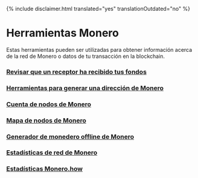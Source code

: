 {% include disclaimer.html translated="yes" translationOutdated="no" %}

# Herramientas Monero

Estas herramientas pueden ser utilizadas para obtener información acerca de la red de Monero o datos de tu transacción en la blockchain.

### [Revisar que un receptor ha recibido tus fondos](http://xmrtests.llcoins.net/checktx.html)

### [Herramientas para generar una dirección de Monero](https://xmr.llcoins.net/)

### [Cuenta de nodos de Monero](http://moneronodes.i2p.xyz/)

### [Mapa de nodos de Monero](https://monerohash.com/nodes-distribution.html)

### [Generador de monedero offline de Monero](http://moneroaddress.org/)

### [Estadísticas de red de Monero](http://moneroblocks.info/stats)

### [Estadísticas Monero.how](https://www.monero.how/)